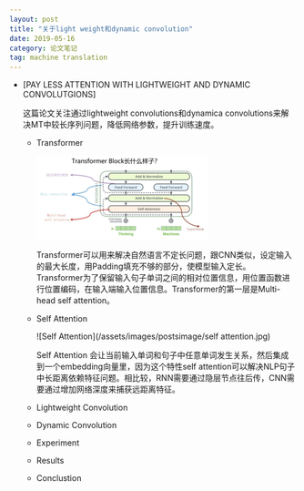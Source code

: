 ```yaml
---
layout: post
title: "关于light weight和dynamic convolution"
date: 2019-05-16
category: 论文笔记
tag: machine translation
---
```

* [PAY LESS ATTENTION WITH LIGHTWEIGHT AND DYNAMIC CONVOLUTGIONS]

    这篇论文关注通过lightweight convolutions和dynamica convolutions来解决MT中较长序列问题，降低网络参数，提升训练速度。


    * Transformer

        ![Transformer](/assets/images/postsimage/transformer.png)

        <!-- <img src="https://github.com/yingzgigi/yingzgigi.github.io/blob/master/_posts/postsimage/transformer.png" alt="Transformer" title="Transformer" width="50" height="50" /> -->

        Transformer可以用来解决自然语言不定长问题，跟CNN类似，设定输入的最大长度，用Padding填充不够的部分，使模型输入定长。Transformer为了保留输入句子单词之间的相对位置信息，用位置函数进行位置编码，在输入端输入位置信息。Transformer的第一层是Multi-head self attention。

    * Self Attention

        ![Self Attention](/assets/images/postsimage/self attention.jpg)

        <!-- <img src="https://github.com/yingzgigi/yingzgigi.github.io/blob/master/_posts/postsimage/self%20attention.jpg" alt="Self Attention" title="Self Attention" width="50" height="50" /> -->

        Self Attention 会让当前输入单词和句子中任意单词发生关系，然后集成到一个embedding向量里，因为这个特性self attention可以解决NLP句子中长距离依赖特征问题。相比较，RNN需要通过隐层节点往后传，CNN需要通过增加网络深度来捕获远距离特征。

    * Lightweight Convolution

    * Dynamic Convolution
  
    * Experiment

    * Results

    * Conclustion



